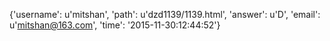 {'username': u'mitshan', 'path': u'dzd1139/1139.html', 'answer': u'D', 'email': u'mitshan@163.com', 'time': '2015-11-30:12:44:52'}